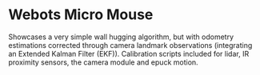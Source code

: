 # Webots Micro Mouse

Showcases a very simple wall hugging algorithm, but with odometry estimations corrected through camera landmark observations (integrating an Extended Kalman Filter (EKF)). Calibration scripts included for lidar, IR proximity sensors, the camera module and epuck motion.
